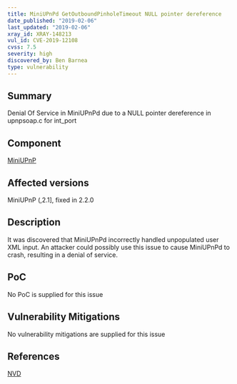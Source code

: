```yaml
---
title: MiniUPnPd GetOutboundPinholeTimeout NULL pointer dereference
date_published: "2019-02-06"
last_updated: "2019-02-06"
xray_id: XRAY-148213
vul_id: CVE-2019-12108
cvss: 7.5
severity: high
discovered_by: Ben Barnea
type: vulnerability
---
```

## Summary
Denial Of Service in MiniUPnPd due to a NULL pointer dereference in upnpsoap.c for int_port

## Component

[MiniUPnP](http://miniupnp.free.fr/)

## Affected versions

MiniUPnP (,2.1], fixed in 2.2.0

## Description

It was discovered that MiniUPnPd incorrectly handled unpopulated user XML
input. An attacker could possibly use this issue to cause MiniUPnPd to
crash, resulting in a denial of service.

## PoC

No PoC is supplied for this issue

## Vulnerability Mitigations

No vulnerability mitigations are supplied for this issue

## References

[NVD](https://nvd.nist.gov/vuln/detail/CVE-2019-12108)
